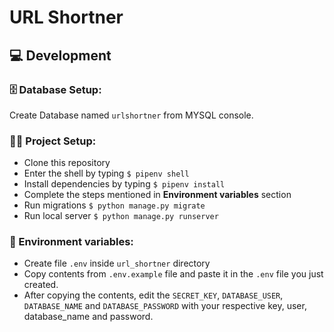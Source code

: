 # URL Shortner

## 💻 Development

### 🗄️ Database Setup: 
Create Database named `urlshortner` from MYSQL console.

### 👨‍💻 Project Setup: 

- Clone this repository
- Enter the shell by typing `$ pipenv shell`
- Install dependencies by typing `$ pipenv install`
- Complete the steps mentioned in **Environment variables** section
- Run migrations `$ python manage.py migrate`
- Run local server `$ python manage.py runserver`

### 🔐 Environment variables: 

- Create file `.env` inside `url_shortner` directory
- Copy contents from `.env.example` file and paste it in the `.env` file you just created.
- After copying the contents, edit the `SECRET_KEY`, `DATABASE_USER`, `DATABASE_NAME` and `DATABASE_PASSWORD` with your respective key, user, database_name and password.
